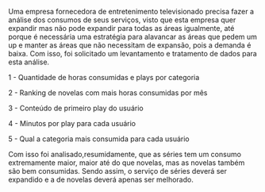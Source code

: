 Uma empresa fornecedora de entretenimento televisionado precisa fazer a análise dos consumos de seus serviços, visto que esta empresa quer expandir mas não pode expandir para todas as áreas igualmente, até porque é necessária uma estratégia para alavancar as áreas que pedem um up e manter as áreas que não necessitam de expansão, pois a demanda é baixa. 
Com isso, foi solicitado um levantamento e tratamento de dados para esta análise.					
					
1 - 	Quantidade de horas consumidas e plays por categoria

2 - 	Ranking de novelas com mais horas consumidas por mês		

3 - 	Conteúdo de primeiro play do usuário	

4 - 	Minutos por play para cada usuário		

5 - 	Qual a categoria mais consumida para cada usuário		

Com isso foi analisado,resumidamente, que as séries tem um consumo extremamente maior, maior até do que novelas, mas as novelas também são bem consumidas.
Sendo assim, o serviço de séries deverá ser expandido e a de novelas deverá apenas ser melhorado.			

